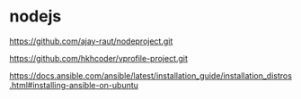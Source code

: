 # nodejs

https://github.com/ajay-raut/nodeproject.git

https://github.com/hkhcoder/vprofile-project.git

https://docs.ansible.com/ansible/latest/installation_guide/installation_distros.html#installing-ansible-on-ubuntu

